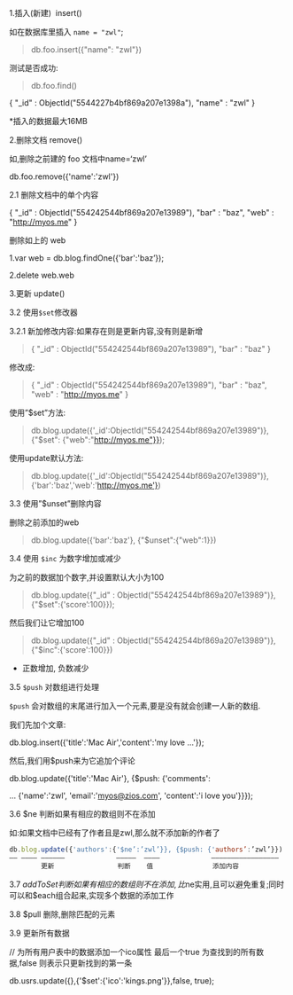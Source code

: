 1.插入(新建)  insert()

如在数据库里插入 `name = "zwl"`;

> db.foo.insert({"name": "zwl"})

测试是否成功: 

> db.foo.find()

{ "_id" : ObjectId("5544227b4bf869a207e1398a"), "name" : "zwl" }

*插入的数据最大16MB

2.删除文档 remove()

如,删除之前建的 foo 文档中name=‘zwl’

db.foo.remove({'name':'zwl'})

2.1 删除文档中的单个内容

{ "_id" : ObjectId("554242544bf869a207e13989"), "bar" : "baz", "web" : "http://myos.me" }

删除如上的 web

1.var web = db.blog.findOne({'bar':'baz’});

2.delete web.web



3.更新  update()

3.2 使用`$set`修改器

3.2.1 新加修改内容:如果存在则是更新内容,没有则是新增

> { "_id" : ObjectId("554242544bf869a207e13989"), "bar" : "baz" }

修改成:

> { "_id" : ObjectId("554242544bf869a207e13989"), "bar" : "baz", "web" : "http://myos.me" }

使用”$set”方法:

> db.blog.update({'_id':ObjectId("554242544bf869a207e13989")}, {"$set": {"web":"http://myos.me"}});

使用update默认方法:

> db.blog.update({'_id':ObjectId("554242544bf869a207e13989")}, {'bar':'baz','web':'http://myos.me'})



3.3 使用”$unset”删除内容

删除之前添加的web

> db.blog.update({'bar':'baz'}, {"$unset":{"web":1}})

3.4 使用 `$inc` 为数字增加或减少

为之前的数据加个数字,并设置默认大小为100

> db.blog.update({"_id" : ObjectId("554242544bf869a207e13989")}, {"$set":{'score’:100}});

然后我们让它增加100

> db.blog.update({"_id" : ObjectId("554242544bf869a207e13989")}, {"$inc":{'score':100}})

- 正数增加, 负数减少

3.5 `$push` 对数组进行处理

`$push` 会对数组的末尾进行加入一个元素,要是没有就会创建一人新的数组.

我们先加个文章:

db.blog.insert({'title':'Mac Air','content':'my love ...'});

然后,我们用$push来为它追加个评论

db.blog.update({'title':'Mac Air'}, {$push: {'comments':

... {'name':'zwl', 'email':'myos@zios.com', 'content':'i love you'}}});

3.6 $ne 判断如果有相应的数组则不在添加

如:如果文档中已经有了作者且是zwl,那么就不添加新的作者了

```js
db.blog.update({'authors':{'$ne’:’zwl’}}, {$push: {'authors’:’zwl’}})
—— ———— ——————             —————  ————             —————————————————
    	更新                判断    值               添加内容
```

3.7  $addToSet 判断如果有相应的数组则不在添加,比$ne实用,且可以避免重复;同时可以和$each组合起来,实现多个数据的添加工作

3.8 $pull 删除,删除匹配的元素



3.9 更新所有数据

// 为所有用户表中的数据添加一个ico属性 最后一个true 为查找到的所有数据,false 则表示只更新找到的第一条

db.usrs.update({},{'$set':{'ico':'kings.png'}},false, true);





